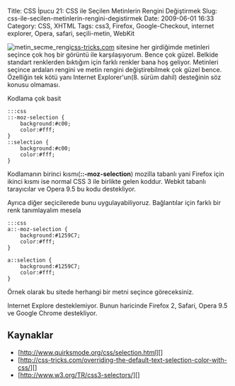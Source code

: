 Title: CSS İpucu 21: CSS ile Seçilen Metinlerin Rengini Değiştirmek
Slug: css-ile-secilen-metinlerin-rengini-degistirmek
Date: 2009-06-01 16:33
Category: CSS, XHTML
Tags: css3, Firefox, Google-Checkout, internet explorer, Opera, safari, seçili-metin, WebKit

![metin_secme_rengi][][css-tricks.com][] sitesine her girdiğimde
metinleri seçince çok hoş bir görüntü ile karşılaşıyorum. Bence çok
güzel. Belkide standart renklerden bıktığım için farklı renkler bana hoş
geliyor. Metinleri seçince ardalan rengini ve metin rengini
değiştirebilmek çok güzel bence. Özelliğin tek kötü yanı Internet
Explorer'un(8. sürüm dahil) desteğinin söz konusu olmaması.

Kodlama çok basit

	:::css
	::-moz-selection {
	    background:#c00;
	    color:#fff;
	}
	::selection {
	    background:#c00;
	    color:#fff;
	}


Kodlamanın birinci kısmı(**::-moz-selection**) mozilla tabanlı yani
Firefox için ikinci kısmı ise normal CSS 3 ile birlikte gelen koddur.
Webkit tabanlı tarayıcılar ve Opera 9.5 bu kodu destekliyor.

Ayrıca diğer seçicilerede bunu uygulayabiliyoruz. Bağlantılar için
farklı bir renk tanımlayalım mesela

	:::css
	a::-moz-selection {
	    background:#1259C7;
	    color:#fff;
	}

	a::selection {
	    background:#1259C7;
	    color:#fff;
	}

Örnek olarak bu sitede herhangi bir metni seçince göreceksiniz.

Internet Explore desteklemiyor. Bunun haricinde Firefox 2, Safari, Opera
9.5 ve Google Chrome destekliyor.

## Kaynaklar

-   [http://www.quirksmode.org/css/selection.html][]
-   [http://css-tricks.com/overriding-the-default-text-selection-color-with-css/][]
-   [http://www.w3.org/TR/css3-selectors/][]

  [metin_secme_rengi]: /images/metin_secme_rengi-300x110.gif
    "metin_secme_rengi"
  [css-tricks.com]: http://css-tricks.com "css-tricks.com"
  [http://www.quirksmode.org/css/selection.html]: http://www.quirksmode.org/css/selection.html
    "http://www.quirksmode.org/css/selection.html"
  [http://css-tricks.com/overriding-the-default-text-selection-color-with-css/]: http://css-tricks.com/overriding-the-default-text-selection-color-with-css/
    "http://css-tricks.com/overriding-the-default-text-selection-color-with-css/"
  [http://www.w3.org/TR/css3-selectors/]: http://www.w3.org/TR/css3-selectors/
    "http://www.w3.org/TR/css3-selectors/"
